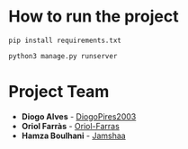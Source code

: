 # How to run the project
`pip install requirements.txt
`

`python3 manage.py runserver`



# Project Team 

* **Diogo Alves** - [DiogoPires2003](https://github.com/DiogoPires2003)
* **Oriol Farràs** - [Oriol-Farras](github.com/Oriol-Farras)
* **Hamza Boulhani** - [Jamshaa](https://github.com/Jamshaa)

